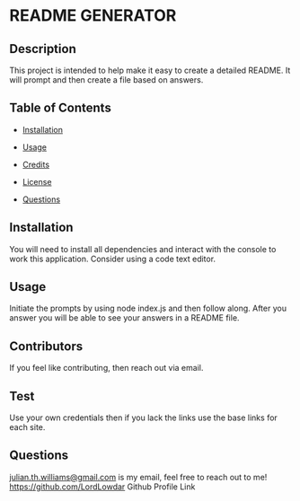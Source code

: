 # README GENERATOR

## Description

This project is intended to help make it easy to create a detailed README. It will prompt and then create a file based on answers.

## Table of Contents

- [Installation](#installation)

- [Usage](#usage)

- [Credits](#credits)

- [License](#license)

- [Questions](#questions)

## Installation

You will need to install all dependencies and interact with the console to work this application. Consider using a code text editor.

## Usage

Initiate the prompts by using node index.js and then follow along. After you answer you will be able to see your answers in a README file.

## Contributors

If you feel like contributing, then reach out via email.

## Test

Use your own credentials then if you lack the links use the base links for each site.

## Questions

julian.th.williams@gmail.com is my email, feel free to reach out to me!
https://github.com/LordLowdar Github Profile Link
